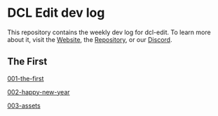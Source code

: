 # DCL Edit dev log
This repository contains the weekly dev log for dcl-edit. To learn more about it, visit the [Website](https://dcl-edit.com/), the [Repository](https://github.com/metagamehub/dcl-edit), or our [Discord](https://discord.gg/qegWXv766E).

## The First

[001-the-first](log/001-the-first.md)

[002-happy-new-year](log/002-happy-new-year.md)

[003-assets](log/003-assets.md)


